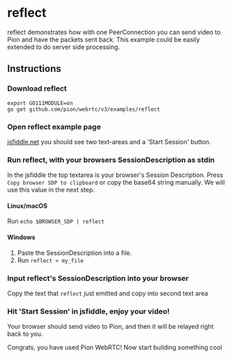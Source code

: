 # reflect
reflect demonstrates how with one PeerConnection you can send video to Pion and have the packets sent back. This example could be easily extended to do server side processing.

## Instructions
### Download reflect
```
export GO111MODULE=on
go get github.com/pion/webrtc/v3/examples/reflect
```

### Open reflect example page
[jsfiddle.net](https://jsfiddle.net/g643ft1k/) you should see two text-areas and a 'Start Session' button.

### Run reflect, with your browsers SessionDescription as stdin
In the jsfiddle the top textarea is your browser's Session Description. Press `Copy browser SDP to clipboard` or copy the base64 string manually.
We will use this value in the next step.

#### Linux/macOS
Run `echo $BROWSER_SDP | reflect`
#### Windows
1. Paste the SessionDescription into a file.
1. Run `reflect < my_file`

### Input reflect's SessionDescription into your browser
Copy the text that `reflect` just emitted and copy into second text area

### Hit 'Start Session' in jsfiddle, enjoy your video!
Your browser should send video to Pion, and then it will be relayed right back to you.

Congrats, you have used Pion WebRTC! Now start building something cool
